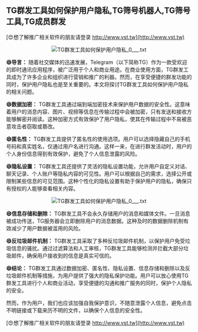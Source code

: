 ## **TG群发工具如何保护用户隐私,TG筛号机器人,TG筛号工具,TG成员群发**

[😍想了解推广相关软件的朋友请登录 http://www.vst.tw](http://www.vst.tw)

 <center><img src="https://vst.tw/MP4/tuiguang/png/6.png" alt="TG群发工具如何保护用户隐私_0___.txt"></center>

**😄导言：**
随着社交媒体的迅速发展，Telegram（以下简称TG）作为一款受欢迎的即时通讯应用程序，被广泛用于个人和商业用途。在商业使用方面，TG群发工具成为了许多企业和组织进行营销和推广的利器。然而，在享受便捷的群发功能的同时，保护用户隐私也是至关重要的。本文将探讨TG群发工具如何保护用户隐私的相关问题。

**😄数据加密：**
TG群发工具通过端到端加密技术来保护用户数据的安全性。这意味着用户的消息内容、图片、视频等信息在传输过程中会被加密，只有发送和接收方能够解密并阅读。这种加密方式有效保护了用户隐私，使其在传输过程中不易被恶意攻击者窃取或篡改。

**😄匿名性：**
TG群发工具提供了匿名性的使用选项。用户可以选择隐藏自己的手机号码和真实姓名，仅通过用户名进行沟通。这样一来，在进行群发活动时，用户的个人身份信息得到有效保护，避免了个人信息泄露的风险。

**😄隐私设置：**
TG群发工具还提供了灵活的隐私设置功能，允许用户自定义对话、聊天记录、个人账户等隐私内容的可见性。用户可以根据自己的需求，选择公开或限制某些信息的可见范围。这种个性化的隐私设置有助于保护用户的隐私，确保只有授权的人能够查看相关内容。

 <center><img src="https://vst.tw/MP4/tuiguang/png/4.png" alt="TG群发工具如何保护用户隐私_0___.txt"></center>

**😄信息存储和删除：**
TG群发工具不会永久存储用户的消息和媒体文件。一旦消息被成功传送，TG服务器会立即删除用户的消息数据。这种及时的数据删除机制有效减少了用户数据被滥用的风险。

**😄反垃圾邮件机制：**
TG群发工具采取了多种反垃圾邮件机制，以保护用户免受垃圾信息的骚扰。通过过滤算法和人工审核，TG群发工具能够检测并拦截大部分垃圾邮件，确保用户接收到的信息是真实可信的。

**😄结论：**
TG群发工具通过数据加密、匿名性、隐私设置、信息存储和删除以及反垃圾邮件机制等措施，为用户提供了强大的隐私保护功能。用户可以放心使用TG群发工具进行个人和商业活动，享受便捷的沟通和推广服务的同时，保护个人隐私的安全。

然而，作为用户，我们也应该加强自我保护意识，不随意泄露个人信息，避免点击不明链接或下载来历不明的文件，以确保个人信息的安全性。

[😍想了解推广相关软件的朋友请登录 http://www.vst.tw](http://www.vst.tw)



